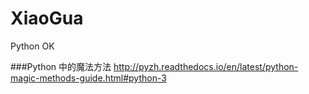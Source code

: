 # XiaoGua
Python OK

###Python 中的魔法方法
http://pyzh.readthedocs.io/en/latest/python-magic-methods-guide.html#python-3